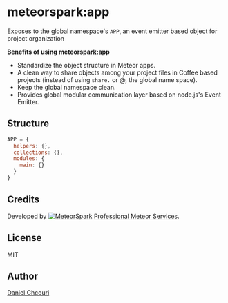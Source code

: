 # meteorspark:app

Exposes to the global namespace\'s `APP`, an event emitter based object for project organization

**Benefits of using meteorspark:app**

* Standardize the object structure in Meteor apps.
* A clean way to share objects among your project files in Coffee based
  projects (instead of using `share.` or @, the global name space).
* Keep the global namespace clean.
* Provides global modular communication layer based on node.js's Event Emitter.

## Structure

```javascript
APP = {
  helpers: {},
  collections: {},
  modules: {
    main: {}
  }
}
```

## Credits

Developed by <a href="http://www.meteorspark.com"><img src="http://www.meteorspark.com/logo/logo-github.png" title="MeteorSpark" alt="MeteorSpark"></a> [Professional Meteor Services](http://www.meteorspark.com).

## License

MIT

## Author

[Daniel Chcouri](http://theosp.github.io/)
